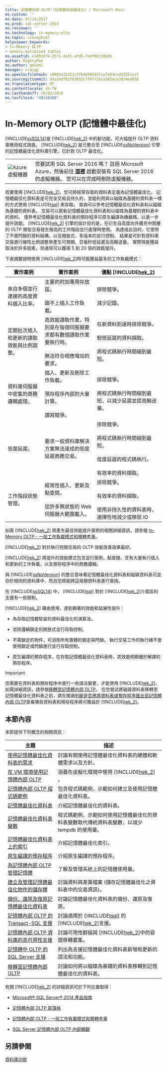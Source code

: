 ```yaml
---
title: 記憶體內部 OLTP (記憶體內部最佳化) | Microsoft Docs
ms.custom: ''
ms.date: 07/14/2017
ms.prod: sql-server-2014
ms.reviewer: ''
ms.technology: in-memory-oltp
ms.topic: conceptual
helpviewer_keywords:
- In-Memory OLTP
- memory-optimized tables
ms.assetid: e1d03d74-2572-4a55-afd6-7edf0bc28bdb
author: MightyPen
ms.author: genemi
manager: craigg
ms.openlocfilehash: c0893a32d31c4f64d99503fce7e64ccdd325cea7
ms.sourcegitcommit: 3da2edf82763852cff6772a1a282ace3034b4936
ms.translationtype: MT
ms.contentlocale: zh-TW
ms.lasthandoff: 10/02/2018
ms.locfileid: "48138508"
---
```

# <a name="in-memory-oltp-in-memory-optimization"></a>In-Memory OLTP (記憶體中最佳化)
  [!INCLUDE[ssSQL14](../../../includes/sssql14-md.md)]是 [!INCLUDE[hek_2](../../../includes/hek-2-md.md)] 中的新功能，可大幅提升 OLTP 資料庫應用程式效能。 [!INCLUDE[hek_2](../../../includes/hek-2-md.md)] 是已整合至 [!INCLUDE[ssNoVersion](../../../includes/ssnoversion-md.md)] 引擎的記憶體最佳化資料庫引擎，已針對 OLTP 最佳化。  
  
|||  
|-|-|  
|![Azure 虛擬機器](../../master-data-services/media/azure-virtual-machine.png "Azure 虛擬機器")|您要試用 SQL Server 2016 嗎？ 註冊 Microsoft Azure，然後前往 **[這裡](https://azure.microsoft.com/en-us/marketplace/partners/microsoft/sqlserver2016rtmenterprisewindowsserver2012r2/?wt.mc_id=sqL16_vm)** 啟動安裝有 SQL Server 2016 的虛擬機器。 您可以在完成時刪除虛擬機器。|  
  
 若要使用 [!INCLUDE[hek_2](../../../includes/hek-2-md.md)]，您可將經常存取的資料表定義為記憶體最佳化。 記憶體最佳化資料表是可完全交易且持久的，並能利用與以磁碟為基礎的資料表一樣的方式使用 [!INCLUDE[tsql](../../../includes/tsql-md.md)] 來存取。 查詢可以參考記憶體最佳化資料表和以磁碟為基礎的資料表。 交易可以更新記憶體最佳化資料表和以磁碟為基礎的資料表中的資料。 僅參考記憶體最佳化資料表的預存程序可原生編譯為機器碼，以進一步提升效能。 [!INCLUDE[hek_2](../../../includes/hek-2-md.md)] 引擎的設計目的是，在衍生自高度向外擴充中間層的 OLTP 類型交易發生極高的工作階段並行處理時使用。 為達成此目的，它使用了不需閂鎖的資料結構，以及開放式、多版本的並行控制。 結果是可針對資料庫交易進行線性比例調整來產生可預期、亞毫秒低延遲及高輸送量。 實際效能獲益取決於許多因素，但通常可以獲得 5 到 20 倍的效能提升。  
  
 下表摘要說明使用 [!INCLUDE[hek_2](../../../includes/hek-2-md.md)]時可能獲益最多的工作負載模式：  
  
|實作案例|實作案例|優點 [!INCLUDE[hek_2](../../../includes/hek-2-md.md)]|  
|-----------------------------|-----------------------------|-------------------------------------|  
|來自多個並行連接的高度資料插入比率。|主要的附加專用存放區。<br /><br /> 跟不上插入工作負載。|排除競爭。<br /><br /> 減少記錄。|  
|定期批次插入和更新的讀取效能與比例調整。|高效能讀取作業，特別是在每個伺服器要求都有數個讀取作業要執行時。<br /><br /> 無法符合相應增加的要求。|在新資料到達時排除競爭。<br /><br /> 較低延遲的資料擷取。<br /><br /> 將程式碼執行時間縮到最短。|  
|資料庫伺服器中密集的商務邏輯處理。|插入、更新及刪除工作負載。<br /><br /> 預存程序內部的大量計算。<br /><br /> 讀寫競爭。|排除競爭。<br /><br /> 將程式碼執行時間縮到最短，以減少延遲並提高輸送量。|  
|低度延遲。|要求一般資料庫解決方案無法達成的低度延遲商務交易。|排除競爭。<br /><br /> 將程式碼執行時間縮到最短。<br /><br /> 低度延遲的程式碼執行。<br /><br /> 有效率的資料擷取。|  
|工作階段狀態管理。|經常性插入、更新及點查閱。<br /><br /> 從許多無狀態的 Web 伺服器大範圍載入。|排除競爭。<br /><br /> 有效率的資料擷取。<br /><br /> 使用非持久性的資料表時，選擇性地減少或移除 IO|  
  
 如需 [!INCLUDE[hek_2](../../../includes/hek-2-md.md)] 將產生最佳效能提升案例的相關詳細資訊，請參閱 [In-Memory OLTP - 一般工作負載模式和移轉考量](http://msdn.microsoft.com/library/dn673538.aspx)。  
  
 [!INCLUDE[hek_2](../../../includes/hek-2-md.md)] 對於執行短期交易的 OLTP 效能改善效果最好。  
  
 [!INCLUDE[hek_2](../../../includes/hek-2-md.md)] 將提升的效能模式包含並行案例、點查閱、含有大量執行插入和更新的工作負載，以及預存程序中的商務邏輯。  
  
 與 [!INCLUDE[ssNoVersion](../../../includes/ssnoversion-md.md)] 的整合意味著記憶體最佳化資料表和磁碟資料表可並存於相同的資料庫中，而且您將能跨這兩類資料表進行查詢。  
  
 在 [!INCLUDE[ssSQL14](../../../includes/sssql14-md.md)] 中， [!INCLUDE[tsql](../../../includes/tsql-md.md)] 對於 [!INCLUDE[hek_2](../../../includes/hek-2-md.md)]介面區的支援有一些限制。  
  
 [!INCLUDE[hek_2](../../../includes/hek-2-md.md)] 藉由使用，達到顯著的效能和延展性提升：  
  
-   為存取記憶體駐留的資料最佳化的演算法。  
  
-   消除邏輯鎖定的開放式並行存取控制。  
  
-   不需鎖定的物件，可消除所有實體的鎖定與閂鎖。 執行交易工作的執行緒不會使用鎖定或閂鎖進行並行存取控制。  
  
-   原生編譯的預存程序，在存取記憶體最佳化資料表時，其效能明顯優於解譯的預存程序。  
  
> [!IMPORTANT]  
>  您需要在資料表和預存程序中進行一些語法變更，才能使用 [!INCLUDE[hek_2](../../../includes/hek-2-md.md)]。 如需詳細資訊，請參閱[移轉至記憶體內部 OLTP](migrating-to-in-memory-oltp.md)。 在您嘗試將磁碟資料表移轉至記憶體最佳化資料表之前，請先閱讀[判斷是否應將資料表或預存程序匯出至記憶體內部 OLTP](determining-if-a-table-or-stored-procedure-should-be-ported-to-in-memory-oltp.md)查看哪些資料表和預存程序將可獲益於 [!INCLUDE[hek_2](../../../includes/hek-2-md.md)]。  
  
## <a name="in-this-section"></a>本節內容  
 本節提供下列概念的相關資訊：  
  
|主題|描述|  
|-----------|-----------------|  
|[使用記憶體最佳化資料表的需求](memory-optimized-tables.md)|討論有關使用記憶體最佳化資料表的硬體和軟體需求以及方針。|  
|[在 VM 環境使用記憶體內部 OLTP](../../database-engine/using-in-memory-oltp-in-a-vm-environment.md)|涵蓋在虛擬化環境中使用 [!INCLUDE[hek_2](../../../includes/hek-2-md.md)] 。|  
|[記憶體內部 OLTP 程式碼範例](in-memory-oltp-code-samples.md)|包含程式碼範例，示範如何建立及使用記憶體最佳化資料表。|  
|[記憶體最佳化資料表](memory-optimized-tables.md)|介紹記憶體最佳化的資料表。|  
|[記憶體最佳化資料表變數](../../database-engine/memory-optimized-table-variables.md)|程式碼範例，示範如何使用記憶體最佳化的資料表變數取代傳統資料表變數，以減少 tempdb 的使用量。|  
|[記憶體最佳化資料表上的索引](../../database-engine/indexes-on-memory-optimized-tables.md)|介紹記憶體最佳化索引。|  
|[原生編譯的預存程序](natively-compiled-stored-procedures.md)|介紹原生編譯的預存程序。|  
|[為記憶體內部 OLTP 管理記憶體](../../database-engine/managing-memory-for-in-memory-oltp.md)|了解及管理系統上的記憶體使用量。|  
|[建立及管理記憶體最佳化物件的儲存體](creating-and-managing-storage-for-memory-optimized-objects.md)|討論資料與差異檔案 (儲存記憶體最佳化之資料表中的交易資訊)。|  
|[備份、還原及復原記憶體最佳化資料表](restore-and-recovery-of-memory-optimized-tables.md)|討論記憶體最佳化資料表的備份、還原及復原。|  
|[記憶體內部 OLTP 的 Transact-SQL 支援](transact-sql-support-for-in-memory-oltp.md)|討論適用於 [!INCLUDE[tsql](../../../includes/tsql-md.md)] 的 [!INCLUDE[hek_2](../../../includes/hek-2-md.md)]支援。|  
|[記憶體內部 OLTP 資料庫的高可用性支援](high-availability-support-for-in-memory-oltp-databases.md)|討論可用性群組與 [!INCLUDE[hek_2](../../../includes/hek-2-md.md)]中的容錯移轉叢集。|  
|[記憶體中 OLTP 的 SQL Server 支援](sql-server-support-for-in-memory-oltp.md)|列出為支援記憶體最佳化資料表新增和更新的語法和功能。|  
|[移轉至記憶體內部 OLTP](migrating-to-in-memory-oltp.md)|討論如何將以磁碟為基礎的資料表移轉到記憶體最佳化的資料表。|  
  
 有關 [!INCLUDE[hek_2](../../../includes/hek-2-md.md)] 的詳細資訊可於下列位置取得：  
  
-   [Microsoft® SQL Server® 2014 產品指南](http://www.microsoft.com/download/confirmation.aspx?id=39269)  
  
-   [記憶體內部 OLTP 部落格](http://go.microsoft.com/fwlink/?LinkId=311696)  
  
-   [記憶體內部 OLTP - 一般工作負載模式和移轉考量](http://msdn.microsoft.com/library/dn673538.aspx)  
  
-   [SQL Server 記憶體內部 OLTP 內部概觀](http://msdn.microsoft.com/library/dn720242.aspx)  
  
## <a name="see-also"></a>另請參閱  
 [資料庫功能](../database-features.md)  
  
  
